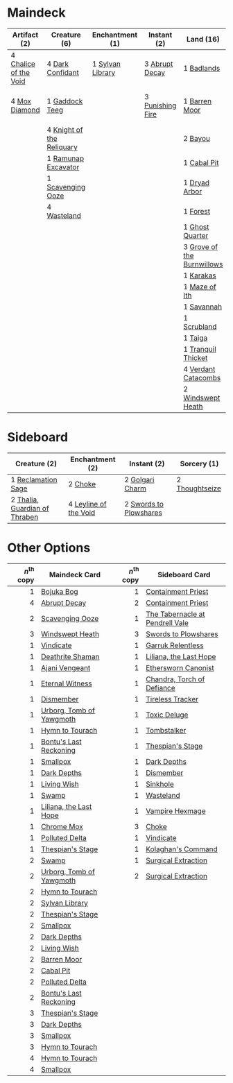 
# Maindeck

|                                          Artifact (2)                                          |                                            Creature (6)                                            |                                      Enchantment (1)                                      |                                        Instant (2)                                        |                                              Land (16)                                              |                                       Planeswalker (1)                                       |                                          Sorcery (2)                                          |
|------------------------------------------------------------------------------------------------|----------------------------------------------------------------------------------------------------|-------------------------------------------------------------------------------------------|-------------------------------------------------------------------------------------------|-----------------------------------------------------------------------------------------------------|----------------------------------------------------------------------------------------------|-----------------------------------------------------------------------------------------------|
|4 [Chalice of the Void](http://gatherer.wizards.com/Pages/Card/Details.aspx?multiverseid=370411)|4 [Dark Confidant](http://gatherer.wizards.com/Pages/Card/Details.aspx?multiverseid=None)           |1 [Sylvan Library](http://gatherer.wizards.com/Pages/Card/Details.aspx?multiverseid=383120)|3 [Abrupt Decay](http://gatherer.wizards.com/Pages/Card/Details.aspx?multiverseid=425971)  |1 [Badlands](http://gatherer.wizards.com/Pages/Card/Details.aspx?multiverseid=382852)                |3 [Liliana of the Veil](http://gatherer.wizards.com/Pages/Card/Details.aspx?multiverseid=None)|2 [Green Sun's Zenith](http://gatherer.wizards.com/Pages/Card/Details.aspx?multiverseid=413711)|
|4 [Mox Diamond](http://gatherer.wizards.com/Pages/Card/Details.aspx?multiverseid=212634)        |1 [Gaddock Teeg](http://gatherer.wizards.com/Pages/Card/Details.aspx?multiverseid=140188)           |                                                                                           |3 [Punishing Fire](http://gatherer.wizards.com/Pages/Card/Details.aspx?multiverseid=243483)|1 [Barren Moor](http://gatherer.wizards.com/Pages/Card/Details.aspx?multiverseid=382856)             |                                                                                              |2 [Life from the Loam](http://gatherer.wizards.com/Pages/Card/Details.aspx?multiverseid=370398)|
|                                                                                                |4 [Knight of the Reliquary](http://gatherer.wizards.com/Pages/Card/Details.aspx?multiverseid=370379)|                                                                                           |                                                                                           |2 [Bayou](http://gatherer.wizards.com/Pages/Card/Details.aspx?multiverseid=382860)                   |                                                                                              |                                                                                               |
|                                                                                                |1 [Ramunap Excavator](http://gatherer.wizards.com/Pages/Card/Details.aspx?multiverseid=430818)      |                                                                                           |                                                                                           |1 [Cabal Pit](http://gatherer.wizards.com/Pages/Card/Details.aspx?multiverseid=29904)                |                                                                                              |                                                                                               |
|                                                                                                |1 [Scavenging Ooze](http://gatherer.wizards.com/Pages/Card/Details.aspx?multiverseid=None)          |                                                                                           |                                                                                           |1 [Dryad Arbor](http://gatherer.wizards.com/Pages/Card/Details.aspx?multiverseid=282542)             |                                                                                              |                                                                                               |
|                                                                                                |4 [Wasteland](http://gatherer.wizards.com/Pages/Card/Details.aspx?multiverseid=None)                |                                                                                           |                                                                                           |1 [Forest](http://gatherer.wizards.com/Pages/Card/Details.aspx?multiverseid=439605)                  |                                                                                              |                                                                                               |
|                                                                                                |                                                                                                    |                                                                                           |                                                                                           |1 [Ghost Quarter](http://gatherer.wizards.com/Pages/Card/Details.aspx?multiverseid=430470)           |                                                                                              |                                                                                               |
|                                                                                                |                                                                                                    |                                                                                           |                                                                                           |3 [Grove of the Burnwillows](http://gatherer.wizards.com/Pages/Card/Details.aspx?multiverseid=438804)|                                                                                              |                                                                                               |
|                                                                                                |                                                                                                    |                                                                                           |                                                                                           |1 [Karakas](http://gatherer.wizards.com/Pages/Card/Details.aspx?multiverseid=None)                   |                                                                                              |                                                                                               |
|                                                                                                |                                                                                                    |                                                                                           |                                                                                           |1 [Maze of Ith](http://gatherer.wizards.com/Pages/Card/Details.aspx?multiverseid=None)               |                                                                                              |                                                                                               |
|                                                                                                |                                                                                                    |                                                                                           |                                                                                           |1 [Savannah](http://gatherer.wizards.com/Pages/Card/Details.aspx?multiverseid=383079)                |                                                                                              |                                                                                               |
|                                                                                                |                                                                                                    |                                                                                           |                                                                                           |1 [Scrubland](http://gatherer.wizards.com/Pages/Card/Details.aspx?multiverseid=383083)               |                                                                                              |                                                                                               |
|                                                                                                |                                                                                                    |                                                                                           |                                                                                           |1 [Taiga](http://gatherer.wizards.com/Pages/Card/Details.aspx?multiverseid=383122)                   |                                                                                              |                                                                                               |
|                                                                                                |                                                                                                    |                                                                                           |                                                                                           |1 [Tranquil Thicket](http://gatherer.wizards.com/Pages/Card/Details.aspx?multiverseid=383135)        |                                                                                              |                                                                                               |
|                                                                                                |                                                                                                    |                                                                                           |                                                                                           |4 [Verdant Catacombs](http://gatherer.wizards.com/Pages/Card/Details.aspx?multiverseid=426074)       |                                                                                              |                                                                                               |
|                                                                                                |                                                                                                    |                                                                                           |                                                                                           |2 [Windswept Heath](http://gatherer.wizards.com/Pages/Card/Details.aspx?multiverseid=None)           |                                                                                              |                                                                                               |


# Sideboard

|                                             Creature (2)                                             |                                        Enchantment (2)                                         |                                          Instant (2)                                          |                                       Sorcery (1)                                       |
|------------------------------------------------------------------------------------------------------|------------------------------------------------------------------------------------------------|-----------------------------------------------------------------------------------------------|-----------------------------------------------------------------------------------------|
|1 [Reclamation Sage](http://gatherer.wizards.com/Pages/Card/Details.aspx?multiverseid=None)           |2 [Choke](http://gatherer.wizards.com/Pages/Card/Details.aspx?multiverseid=430685)              |2 [Golgari Charm](http://gatherer.wizards.com/Pages/Card/Details.aspx?multiverseid=430396)     |2 [Thoughtseize](http://gatherer.wizards.com/Pages/Card/Details.aspx?multiverseid=438676)|
|2 [Thalia, Guardian of Thraben](http://gatherer.wizards.com/Pages/Card/Details.aspx?multiverseid=None)|4 [Leyline of the Void](http://gatherer.wizards.com/Pages/Card/Details.aspx?multiverseid=205013)|2 [Swords to Plowshares](http://gatherer.wizards.com/Pages/Card/Details.aspx?multiverseid=None)|                                                                                         |


# Other Options

|*n*<sup>th</sup> copy|                                           Maindeck Card                                           |*n*<sup>th</sup> copy|                                              Sideboard Card                                              |
|--------------------:|---------------------------------------------------------------------------------------------------|--------------------:|----------------------------------------------------------------------------------------------------------|
|                    1|[Bojuka Bog](http://gatherer.wizards.com/Pages/Card/Details.aspx?multiverseid=247536)              |                    1|[Containment Priest](http://gatherer.wizards.com/Pages/Card/Details.aspx?multiverseid=429862)             |
|                    4|[Abrupt Decay](http://gatherer.wizards.com/Pages/Card/Details.aspx?multiverseid=425971)            |                    2|[Containment Priest](http://gatherer.wizards.com/Pages/Card/Details.aspx?multiverseid=429862)             |
|                    2|[Scavenging Ooze](http://gatherer.wizards.com/Pages/Card/Details.aspx?multiverseid=None)           |                    1|[The Tabernacle at Pendrell Vale](http://gatherer.wizards.com/Pages/Card/Details.aspx?multiverseid=201236)|
|                    3|[Windswept Heath](http://gatherer.wizards.com/Pages/Card/Details.aspx?multiverseid=None)           |                    3|[Swords to Plowshares](http://gatherer.wizards.com/Pages/Card/Details.aspx?multiverseid=None)             |
|                    1|[Vindicate](http://gatherer.wizards.com/Pages/Card/Details.aspx?multiverseid=None)                 |                    1|[Garruk Relentless](http://gatherer.wizards.com/Pages/Card/Details.aspx?multiverseid=439330)              |
|                    1|[Deathrite Shaman](http://gatherer.wizards.com/Pages/Card/Details.aspx?multiverseid=413757)        |                    1|[Liliana, the Last Hope](http://gatherer.wizards.com/Pages/Card/Details.aspx?multiverseid=414388)         |
|                    1|[Ajani Vengeant](http://gatherer.wizards.com/Pages/Card/Details.aspx?multiverseid=None)            |                    1|[Ethersworn Canonist](http://gatherer.wizards.com/Pages/Card/Details.aspx?multiverseid=370504)            |
|                    1|[Eternal Witness](http://gatherer.wizards.com/Pages/Card/Details.aspx?multiverseid=None)           |                    1|[Chandra, Torch of Defiance](http://gatherer.wizards.com/Pages/Card/Details.aspx?multiverseid=417683)     |
|                    1|[Dismember](http://gatherer.wizards.com/Pages/Card/Details.aspx?multiverseid=None)                 |                    1|[Tireless Tracker](http://gatherer.wizards.com/Pages/Card/Details.aspx?multiverseid=409997)               |
|                    1|[Urborg, Tomb of Yawgmoth](http://gatherer.wizards.com/Pages/Card/Details.aspx?multiverseid=287330)|                    1|[Toxic Deluge](http://gatherer.wizards.com/Pages/Card/Details.aspx?multiverseid=413650)                   |
|                    1|[Hymn to Tourach](http://gatherer.wizards.com/Pages/Card/Details.aspx?multiverseid=382976)         |                    1|[Tombstalker](http://gatherer.wizards.com/Pages/Card/Details.aspx?multiverseid=370539)                    |
|                    1|[Bontu's Last Reckoning](http://gatherer.wizards.com/Pages/Card/Details.aspx?multiverseid=430749)  |                    1|[Thespian's Stage](http://gatherer.wizards.com/Pages/Card/Details.aspx?multiverseid=366353)               |
|                    1|[Smallpox](http://gatherer.wizards.com/Pages/Card/Details.aspx?multiverseid=417484)                |                    1|[Dark Depths](http://gatherer.wizards.com/Pages/Card/Details.aspx?multiverseid=416746)                    |
|                    1|[Dark Depths](http://gatherer.wizards.com/Pages/Card/Details.aspx?multiverseid=416746)             |                    1|[Dismember](http://gatherer.wizards.com/Pages/Card/Details.aspx?multiverseid=None)                        |
|                    1|[Living Wish](http://gatherer.wizards.com/Pages/Card/Details.aspx?multiverseid=None)               |                    1|[Sinkhole](http://gatherer.wizards.com/Pages/Card/Details.aspx?multiverseid=None)                         |
|                    1|[Swamp](http://gatherer.wizards.com/Pages/Card/Details.aspx?multiverseid=439603)                   |                    1|[Wasteland](http://gatherer.wizards.com/Pages/Card/Details.aspx?multiverseid=None)                        |
|                    1|[Liliana, the Last Hope](http://gatherer.wizards.com/Pages/Card/Details.aspx?multiverseid=414388)  |                    1|[Vampire Hexmage](http://gatherer.wizards.com/Pages/Card/Details.aspx?multiverseid=382397)                |
|                    1|[Chrome Mox](http://gatherer.wizards.com/Pages/Card/Details.aspx?multiverseid=None)                |                    3|[Choke](http://gatherer.wizards.com/Pages/Card/Details.aspx?multiverseid=430685)                          |
|                    1|[Polluted Delta](http://gatherer.wizards.com/Pages/Card/Details.aspx?multiverseid=None)            |                    1|[Vindicate](http://gatherer.wizards.com/Pages/Card/Details.aspx?multiverseid=None)                        |
|                    1|[Thespian's Stage](http://gatherer.wizards.com/Pages/Card/Details.aspx?multiverseid=366353)        |                    1|[Kolaghan's Command](http://gatherer.wizards.com/Pages/Card/Details.aspx?multiverseid=None)               |
|                    2|[Swamp](http://gatherer.wizards.com/Pages/Card/Details.aspx?multiverseid=439603)                   |                    1|[Surgical Extraction](http://gatherer.wizards.com/Pages/Card/Details.aspx?multiverseid=None)              |
|                    2|[Urborg, Tomb of Yawgmoth](http://gatherer.wizards.com/Pages/Card/Details.aspx?multiverseid=287330)|                    2|[Surgical Extraction](http://gatherer.wizards.com/Pages/Card/Details.aspx?multiverseid=None)              |
|                    2|[Hymn to Tourach](http://gatherer.wizards.com/Pages/Card/Details.aspx?multiverseid=382976)         |                     |                                                                                                          |
|                    2|[Sylvan Library](http://gatherer.wizards.com/Pages/Card/Details.aspx?multiverseid=383120)          |                     |                                                                                                          |
|                    2|[Thespian's Stage](http://gatherer.wizards.com/Pages/Card/Details.aspx?multiverseid=366353)        |                     |                                                                                                          |
|                    2|[Smallpox](http://gatherer.wizards.com/Pages/Card/Details.aspx?multiverseid=417484)                |                     |                                                                                                          |
|                    2|[Dark Depths](http://gatherer.wizards.com/Pages/Card/Details.aspx?multiverseid=416746)             |                     |                                                                                                          |
|                    2|[Living Wish](http://gatherer.wizards.com/Pages/Card/Details.aspx?multiverseid=None)               |                     |                                                                                                          |
|                    2|[Barren Moor](http://gatherer.wizards.com/Pages/Card/Details.aspx?multiverseid=382856)             |                     |                                                                                                          |
|                    2|[Cabal Pit](http://gatherer.wizards.com/Pages/Card/Details.aspx?multiverseid=29904)                |                     |                                                                                                          |
|                    2|[Polluted Delta](http://gatherer.wizards.com/Pages/Card/Details.aspx?multiverseid=None)            |                     |                                                                                                          |
|                    2|[Bontu's Last Reckoning](http://gatherer.wizards.com/Pages/Card/Details.aspx?multiverseid=430749)  |                     |                                                                                                          |
|                    3|[Thespian's Stage](http://gatherer.wizards.com/Pages/Card/Details.aspx?multiverseid=366353)        |                     |                                                                                                          |
|                    3|[Dark Depths](http://gatherer.wizards.com/Pages/Card/Details.aspx?multiverseid=416746)             |                     |                                                                                                          |
|                    3|[Smallpox](http://gatherer.wizards.com/Pages/Card/Details.aspx?multiverseid=417484)                |                     |                                                                                                          |
|                    3|[Hymn to Tourach](http://gatherer.wizards.com/Pages/Card/Details.aspx?multiverseid=382976)         |                     |                                                                                                          |
|                    4|[Hymn to Tourach](http://gatherer.wizards.com/Pages/Card/Details.aspx?multiverseid=382976)         |                     |                                                                                                          |
|                    4|[Smallpox](http://gatherer.wizards.com/Pages/Card/Details.aspx?multiverseid=417484)                |                     |                                                                                                          |

